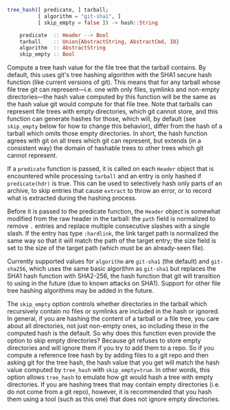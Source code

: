 ```julia
tree_hash([ predicate, ] tarball;
          [ algorithm = "git-sha1", ]
          [ skip_empty = false ]) -> hash::String

    predicate  :: Header --> Bool
    tarball    :: Union{AbstractString, AbstractCmd, IO}
    algorithm  :: AbstractString
    skip_empty :: Bool
```

Compute a tree hash value for the file tree that the tarball contains. By default, this uses git's tree hashing algorithm with the SHA1 secure hash function (like current versions of git). This means that for any tarball whose file tree git can represent—i.e. one with only files, symlinks and non-empty directories—the hash value computed by this function will be the same as the hash value git would compute for that file tree. Note that tarballs can represent file trees with empty directories, which git cannot store, and this function can generate hashes for those, which will, by default (see `skip_empty` below for how to change this behavior), differ from the hash of a tarball which omits those empty directories. In short, the hash function agrees with git on all trees which git can represent, but extends (in a consistent way) the domain of hashable trees to other trees which git cannot represent.

If a `predicate` function is passed, it is called on each `Header` object that is encountered while processing `tarball` and an entry is only hashed if `predicate(hdr)` is true. This can be used to selectively hash only parts of an archive, to skip entries that cause `extract` to throw an error, or to record what is extracted during the hashing process.

Before it is passed to the predicate function, the `Header` object is somewhat modified from the raw header in the tarball: the `path` field is normalized to remove `.` entries and replace multiple consecutive slashes with a single slash. If the entry has type `:hardlink`, the link target path is normalized the same way so that it will match the path of the target entry; the size field is set to the size of the target path (which must be an already-seen file).

Currently supported values for `algorithm` are `git-sha1` (the default) and `git-sha256`, which uses the same basic algorithm as `git-sha1` but replaces the SHA1 hash function with SHA2-256, the hash function that git will transition to using in the future (due to known attacks on SHA1). Support for other file tree hashing algorithms may be added in the future.

The `skip_empty` option controls whether directories in the tarball which recursively contain no files or symlinks are included in the hash or ignored. In general, if you are hashing the content of a tarball or a file tree, you care about all directories, not just non-empty ones, so including these in the computed hash is the default. So why does this function even provide the option to skip empty directories? Because git refuses to store empty directories and will ignore them if you try to add them to a repo. So if you compute a reference tree hash by by adding files to a git repo and then asking git for the tree hash, the hash value that you get will match the hash value computed by `tree_hash` with `skip_empty=true`. In other words, this option allows `tree_hash` to emulate how git would hash a tree with empty directories. If you are hashing trees that may contain empty directories (i.e. do not come from a git repo), however, it is recommended that you hash them using a tool (such as this one) that does not ignore empty directories.
